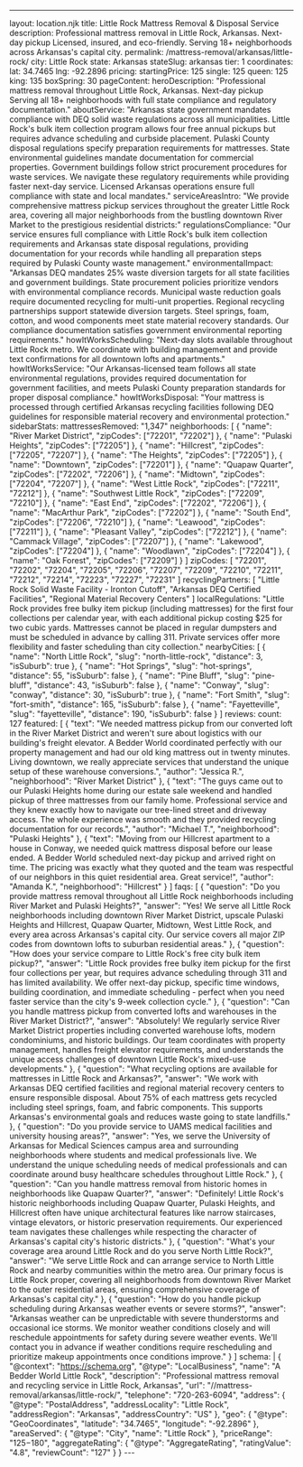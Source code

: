 ---
layout: location.njk
title: Little Rock Mattress Removal & Disposal Service
description: Professional mattress removal in Little Rock, Arkansas. Next-day pickup Licensed, insured, and eco-friendly. Serving 18+ neighborhoods across Arkansas's capital city.
permalink: /mattress-removal/arkansas/little-rock/
city: Little Rock state: Arkansas stateSlug: arkansas tier: 1 coordinates: lat: 34.7465 lng: -92.2896 pricing: startingPrice: 125 single: 125 queen: 125 king: 135 boxSpring: 30 pageContent: heroDescription: "Professional mattress removal throughout Little Rock, Arkansas. Next-day pickup Serving all 18+ neighborhoods with full state compliance and regulatory documentation." aboutService: "Arkansas state government mandates compliance with DEQ solid waste regulations across all municipalities. Little Rock's bulk item collection program allows four free annual pickups but requires advance scheduling and curbside placement. Pulaski County disposal regulations specify preparation requirements for mattresses. State environmental guidelines mandate documentation for commercial properties. Government buildings follow strict procurement procedures for waste services. We navigate these regulatory requirements while providing faster next-day service. Licensed Arkansas operations ensure full compliance with state and local mandates." serviceAreasIntro: "We provide comprehensive mattress pickup services throughout the greater Little Rock area, covering all major neighborhoods from the bustling downtown River Market to the prestigious residential districts:" regulationsCompliance: "Our service ensures full compliance with Little Rock's bulk item collection requirements and Arkansas state disposal regulations, providing documentation for your records while handling all preparation steps required by Pulaski County waste management." environmentalImpact: "Arkansas DEQ mandates 25% waste diversion targets for all state facilities and government buildings. State procurement policies prioritize vendors with environmental compliance records. Municipal waste reduction goals require documented recycling for multi-unit properties. Regional recycling partnerships support statewide diversion targets. Steel springs, foam, cotton, and wood components meet state material recovery standards. Our compliance documentation satisfies government environmental reporting requirements." howItWorksScheduling: "Next-day slots available throughout Little Rock metro. We coordinate with building management and provide text confirmations for all downtown lofts and apartments." howItWorksService: "Our Arkansas-licensed team follows all state environmental regulations, provides required documentation for government facilities, and meets Pulaski County preparation standards for proper disposal compliance." howItWorksDisposal: "Your mattress is processed through certified Arkansas recycling facilities following DEQ guidelines for responsible material recovery and environmental protection." sidebarStats: mattressesRemoved: "1,347" neighborhoods: [ { "name": "River Market District", "zipCodes": ["72201", "72202"] }, { "name": "Pulaski Heights", "zipCodes": ["72205"] }, { "name": "Hillcrest", "zipCodes": ["72205", "72207"] }, { "name": "The Heights", "zipCodes": ["72205"] }, { "name": "Downtown", "zipCodes": ["72201"] }, { "name": "Quapaw Quarter", "zipCodes": ["72202", "72206"] }, { "name": "Midtown", "zipCodes": ["72204", "72207"] }, { "name": "West Little Rock", "zipCodes": ["72211", "72212"] }, { "name": "Southwest Little Rock", "zipCodes": ["72209", "72210"] }, { "name": "East End", "zipCodes": ["72202", "72206"] }, { "name": "MacArthur Park", "zipCodes": ["72202"] }, { "name": "South End", "zipCodes": ["72206", "72210"] }, { "name": "Leawood", "zipCodes": ["72211"] }, { "name": "Pleasant Valley", "zipCodes": ["72212"] }, { "name": "Cammack Village", "zipCodes": ["72207"] }, { "name": "Lakewood", "zipCodes": ["72204"] }, { "name": "Woodlawn", "zipCodes": ["72204"] }, { "name": "Oak Forest", "zipCodes": ["72209"] } ] zipCodes: [ "72201", "72202", "72204", "72205", "72206", "72207", "72209", "72210", "72211", "72212", "72214", "72223", "72227", "72231" ] recyclingPartners: [ "Little Rock Solid Waste Facility - Ironton Cutoff", "Arkansas DEQ Certified Facilities", "Regional Material Recovery Centers" ] localRegulations: "Little Rock provides free bulky item pickup (including mattresses) for the first four collections per calendar year, with each additional pickup costing $25 for two cubic yards. Mattresses cannot be placed in regular dumpsters and must be scheduled in advance by calling 311. Private services offer more flexibility and faster scheduling than city collection." nearbyCities: [ { "name": "North Little Rock", "slug": "north-little-rock", "distance": 3, "isSuburb": true }, { "name": "Hot Springs", "slug": "hot-springs", "distance": 55, "isSuburb": false }, { "name": "Pine Bluff", "slug": "pine-bluff", "distance": 43, "isSuburb": false }, { "name": "Conway", "slug": "conway", "distance": 30, "isSuburb": true }, { "name": "Fort Smith", "slug": "fort-smith", "distance": 165, "isSuburb": false }, { "name": "Fayetteville", "slug": "fayetteville", "distance": 190, "isSuburb": false } ] reviews: count: 127 featured: [ { "text": "We needed mattress pickup from our converted loft in the River Market District and weren't sure about logistics with our building's freight elevator. A Bedder World coordinated perfectly with our property management and had our old king mattress out in twenty minutes. Living downtown, we really appreciate services that understand the unique setup of these warehouse conversions.", "author": "Jessica R.", "neighborhood": "River Market District" }, { "text": "The guys came out to our Pulaski Heights home during our estate sale weekend and handled pickup of three mattresses from our family home. Professional service and they knew exactly how to navigate our tree-lined street and driveway access. The whole experience was smooth and they provided recycling documentation for our records.", "author": "Michael T.", "neighborhood": "Pulaski Heights" }, { "text": "Moving from our Hillcrest apartment to a house in Conway, we needed quick mattress disposal before our lease ended. A Bedder World scheduled next-day pickup and arrived right on time. The pricing was exactly what they quoted and the team was respectful of our neighbors in this quiet residential area. Great service!", "author": "Amanda K.", "neighborhood": "Hillcrest" } ] faqs: [ { "question": "Do you provide mattress removal throughout all Little Rock neighborhoods including River Market and Pulaski Heights?", "answer": "Yes! We serve all Little Rock neighborhoods including downtown River Market District, upscale Pulaski Heights and Hillcrest, Quapaw Quarter, Midtown, West Little Rock, and every area across Arkansas's capital city. Our service covers all major ZIP codes from downtown lofts to suburban residential areas." }, { "question": "How does your service compare to Little Rock's free city bulk item pickup?", "answer": "Little Rock provides free bulky item pickup for the first four collections per year, but requires advance scheduling through 311 and has limited availability. We offer next-day pickup, specific time windows, building coordination, and immediate scheduling - perfect when you need faster service than the city's 9-week collection cycle." }, { "question": "Can you handle mattress pickup from converted lofts and warehouses in the River Market District?", "answer": "Absolutely! We regularly service River Market District properties including converted warehouse lofts, modern condominiums, and historic buildings. Our team coordinates with property management, handles freight elevator requirements, and understands the unique access challenges of downtown Little Rock's mixed-use developments." }, { "question": "What recycling options are available for mattresses in Little Rock and Arkansas?", "answer": "We work with Arkansas DEQ certified facilities and regional material recovery centers to ensure responsible disposal. About 75% of each mattress gets recycled including steel springs, foam, and fabric components. This supports Arkansas's environmental goals and reduces waste going to state landfills." }, { "question": "Do you provide service to UAMS medical facilities and university housing areas?", "answer": "Yes, we serve the University of Arkansas for Medical Sciences campus area and surrounding neighborhoods where students and medical professionals live. We understand the unique scheduling needs of medical professionals and can coordinate around busy healthcare schedules throughout Little Rock." }, { "question": "Can you handle mattress removal from historic homes in neighborhoods like Quapaw Quarter?", "answer": "Definitely! Little Rock's historic neighborhoods including Quapaw Quarter, Pulaski Heights, and Hillcrest often have unique architectural features like narrow staircases, vintage elevators, or historic preservation requirements. Our experienced team navigates these challenges while respecting the character of Arkansas's capital city's historic districts." }, { "question": "What's your coverage area around Little Rock and do you serve North Little Rock?", "answer": "We serve Little Rock and can arrange service to North Little Rock and nearby communities within the metro area. Our primary focus is Little Rock proper, covering all neighborhoods from downtown River Market to the outer residential areas, ensuring comprehensive coverage of Arkansas's capital city." }, { "question": "How do you handle pickup scheduling during Arkansas weather events or severe storms?", "answer": "Arkansas weather can be unpredictable with severe thunderstorms and occasional ice storms. We monitor weather conditions closely and will reschedule appointments for safety during severe weather events. We'll contact you in advance if weather conditions require rescheduling and prioritize makeup appointments once conditions improve." } ] schema: | { "@context": "https://schema.org", "@type": "LocalBusiness", "name": "A Bedder World Little Rock", "description": "Professional mattress removal and recycling service in Little Rock, Arkansas", "url": "//mattress-removal/arkansas/little-rock/", "telephone": "720-263-6094", "address": { "@type": "PostalAddress", "addressLocality": "Little Rock", "addressRegion": "Arkansas", "addressCountry": "US" }, "geo": { "@type": "GeoCoordinates", "latitude": "34.7465", "longitude": "-92.2896" }, "areaServed": { "@type": "City", "name": "Little Rock" }, "priceRange": "$125-$180", "aggregateRating": { "@type": "AggregateRating", "ratingValue": "4.8", "reviewCount": "127" } } ---